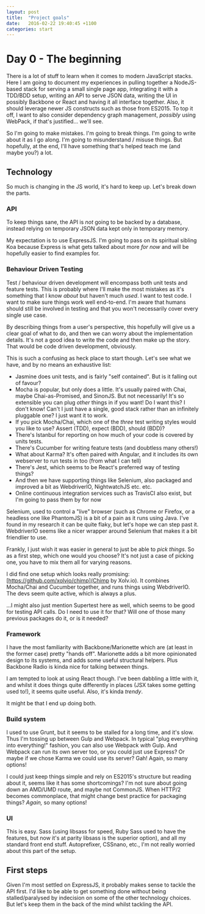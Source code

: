 ```yaml
---
layout: post
title:  "Project goals"
date:   2016-02-22 19:40:45 +1100
categories: start
---
```


# Day 0 - The beginning

There is a lot of stuff to learn when it comes to modern JavaScript stacks. Here I am going to document my experiences in pulling together a NodeJS-based stack for serving a small single page app, integrating it with a TDD/BDD setup, writing an API to serve JSON data, writing the UI in possibly Backbone or React and having it all interface together. Also, it should leverage newer JS constructs such as those from ES2015. To top it off, I want to also consider dependency graph management, _possibly_ using WebPack, if that's justified... we'll see.

So I'm going to make mistakes. I'm going to break things. I'm going to write about it as I go along. I'm going to misunderstand / misuse things. But hopefully, at the end, I'll have something that's helped teach me (and maybe you?) a lot.

## Technology

So much is changing in the JS world, it's hard to keep up. Let's break down the parts.

### API

To keep things sane, the API is _not_ going to be backed by a database, instead relying on temporary JSON data kept only in temporary memory.

My expectation is to use ExpressJS. I'm going to pass on its spiritual sibling Koa because Express is what gets talked about more _for now_ and will be hopefully easier to find examples for.

### Behaviour Driven Testing

Test / behaviour driven development will encompass both unit tests and feature tests. This is probably where I'll make the most mistakes as it's something that I know _about_ but haven't much _used_. I want to test code. I want to make sure things work well end-to-end. I'm aware that humans should still be involved in testing and that you won't necessarily cover every single use case.

By describing things from a user's perspective, this hopefully will give us a clear goal of what to do, and then we can worry about the implementation details. It's not a good idea to write the code and then make up the story. That would be code driven development, obviously.

This is such a confusing as heck place to start though. Let's see what we have, and by no means an exhaustive list:

* Jasmine does unit tests, and is fairly "self contained". But is it falling out of favour?
* Mocha is popular, but only does a little. It's usually paired with Chai, maybe Chai-as-Promised, and SinonJS. But not necessarily! It's so extensible you can plug _other_ things in if you want! Do I want this? I don't know! Can't I just have a single, good stack rather than an infinitely pluggable one? I just want it to work.
* If you pick Mocha/Chai, which one of the _three_ test writing styles would you like to use? Assert (TDD), expect (BDD), should (BDD)?
* There's Istanbul for reporting on how much of your code is covered by units tests.
* There's Cucumber for writing feature tests (and doubtless many others!)
* What about Karma? It's often paired with Angular, and it includes its own webserver to run tests in too (from what I can tell)
* There's Jest, which seems to be React's preferred way of testing things?
* And then we have supporting things like Selenium, also packaged and improved a bit as WebdriverIO, NightwatchJS etc. etc.
* Online continuous integration services such as TravisCI also exist, but I'm going to pass them by for now

Selenium, used to control a "live" browser (such as Chrome or Firefox, or a headless one like PhantomJS) is a bit of a pain as it runs using Java. I've found in my research it can be quite flaky, but let's hope we can step past it. WebdriverIO seems like a nicer wrapper around Selenium that makes it a bit friendlier to use.

Frankly, I just wish it was easier in general to just be able to _pick things_. So as a first step, which one would you choose? It's not just a case of picking one, you have to mix them all for varying reasons.

I did find one setup which looks really promising: [https://github.com/xolvio/chimp](Chimp by Xolv.io). It combines Mocha/Chai and Cucumber together, and runs things using WebdriverIO. The devs seem quite active, which is always a plus.

...I might also just mention Supertest here as well, which seems to be good for testing API calls. Do I need to use it for that? Will one of those many previous packages do it, or is it needed?

### Framework

I have the most familiarity with Backbone/Marionette which are (at least in the former case) pretty "hands off". Marionette adds a bit more opinionated design to its systems, and adds some useful structural helpers. Plus Backbone Radio is kinda nice for talking between things.

I am tempted to look at using React though. I've been dabbling a little with it, and whilst it does things quite differently in places (JSX takes some getting used to!), it seems quite useful. Also, it's kinda _trendy_.

It might be that I end up doing both.

### Build system

I used to use Grunt, but it seems to be stalled for a long time, and it's slow. Thus I'm tossing up between Gulp and Webpack. In typical "plug everything into everything!" fashion, you can also use Webpack _with_ Gulp. And Webpack can run its own server too, or you could just use Express? Or maybe if we chose Karma we could use its server? Gah! Again, so many options!

I could just keep things simple and rely on ES2015's structure but reading about it, seems like it has some shortcomings? I'm not sure about going down an AMD/UMD route, and maybe not CommonJS. When HTTP/2 becomes commonplace, that might change best practice for packaging things? _Again,_ so many options!

### UI

This is easy. Sass (using libsass for speed, Ruby Sass used to have the features, but now it's at parity libsass is the superior option), and all my standard front end stuff. Autoprefixer, CSSnano, etc., I'm not really worried about this part of the setup.

## First steps

Given I'm most settled on ExpressJS, it probably makes sense to tackle the API first. I'd like to be able to get something done without being stalled/paralysed by indecision on some of the other technology choices. But let's keep them in the back of the mind whilst tackling the API.